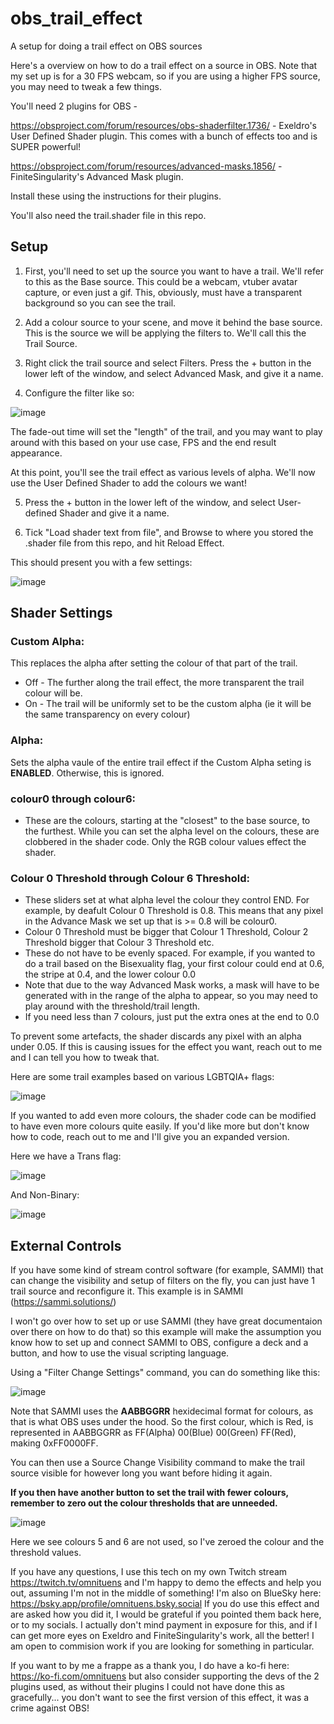 # obs_trail_effect
A setup for doing a trail effect on OBS sources

Here's a overview on how to do a trail effect on a source in OBS. Note that my set up is for a 30 FPS webcam, so if you are using a higher FPS source, you may need to tweak a few things.

You'll need 2 plugins for OBS -

https://obsproject.com/forum/resources/obs-shaderfilter.1736/ - Exeldro's User Defined Shader plugin. This comes with a bunch of effects too and is SUPER powerful!

https://obsproject.com/forum/resources/advanced-masks.1856/ - FiniteSingularity's Advanced Mask plugin.

Install these using the instructions for their plugins.

You'll also need the trail.shader file in this repo.

## Setup
1) First, you'll need to set up the source you want to have a trail. We'll refer to this as the Base source. This could be a webcam, vtuber avatar capture, or even just a gif. This, obviously, must have a transparent background so you can see the trail.

2) Add a colour source to your scene, and move it behind the base source. This is the source we will be applying the filters to. We'll call this the Trail Source.

3) Right click the trail source and select Filters. Press the + button in the lower left of the window, and select Advanced Mask, and give it a name.

4) Configure the filter like so:

![image](https://github.com/user-attachments/assets/2d7ca260-d334-4674-9eb3-6ad8872875c3)

The fade-out time will set the "length" of the trail, and you may want to play around with this based on your use case, FPS and the end result appearance.

At this point, you'll see the trail effect as various levels of alpha. We'll now use the User Defined Shader to add the colours we want!

5) Press the + button in the lower left of the window, and select User-defined Shader and give it a name.

6) Tick "Load shader text from file", and Browse to where you stored the .shader file from this repo, and hit Reload Effect.

This should present you with a few settings:

![image](https://github.com/user-attachments/assets/f5168ce4-3394-4e7b-a1b0-c882754a4758)

## Shader Settings
### Custom Alpha:
This replaces the alpha after setting the colour of that part of the trail.
* Off - The further along the trail effect, the more transparent the trail colour will be.
* On - The trail will be uniformly set to be the custom alpha (ie it will be the same transparency on every colour)

### Alpha:
Sets the alpha vaule of the entire trail effect if the Custom Alpha seting is **ENABLED**. Otherwise, this is ignored.

### colour0 through colour6:
* These are the colours, starting at the "closest" to the base source, to the furthest. While you can set the alpha level on the colours, these are clobbered in the shader code. Only the RGB colour values effect the shader.

### Colour 0 Threshold through Colour 6 Threshold:
* These sliders set at what alpha level the colour they control END. For example, by deafult Colour 0 Threshold is 0.8. This means that any pixel in the Advance Mask we set up that is >= 0.8 will be colour0.
* Colour 0 Threshold must be bigger that Colour 1 Threshold, Colour 2 Threshold bigger that Colour 3 Threshold etc.
* These do not have to be evenly spaced. For example, if you wanted to do a trail based on the Bisexuality flag, your first colour could end at 0.6, the stripe at 0.4, and the lower colour 0.0
* Note that due to the way Advanced Mask works, a mask will have to be generated with in the range of the alpha to appear, so you may need to play around with the threshold/trail length.
* If you need less than 7 colours, just put the extra ones at the end to 0.0

To prevent some artefacts, the shader discards any pixel with an alpha under 0.05. If this is causing issues for the effect you want, reach out to me and I can tell you how to tweak that.

Here are some trail examples based on various LGBTQIA+ flags:

![image](https://github.com/user-attachments/assets/03f43534-ad57-4f47-8211-f4505568a302)

If you wanted to add even more colours, the shader code can be modified to have even more colours quite easily. If you'd like more but don't know how to code, reach out to me and I'll give you an expanded version.

Here we have a Trans flag:

![image](https://github.com/user-attachments/assets/e30d7f46-b883-4c98-b61c-41cc68886966)

And Non-Binary:

![image](https://github.com/user-attachments/assets/19181e12-d7bb-4e49-8525-8caa2e91c91a)

## External Controls
If you have some kind of stream control software (for example, SAMMI) that can change the visibility and setup of filters on the fly, you can just have 1 trail source and reconfigure it. This example is in SAMMI (https://sammi.solutions/)

I won't go over how to set up or use SAMMI (they have great documentaion over there on how to do that) so this example will make the assumption you know how to set up and connect SAMMI to OBS, configure a deck and a button, and how to use the visual scripting language.

Using a "Filter Change Settings" command, you can do something like this: 

![image](https://github.com/user-attachments/assets/46de93ac-3397-4771-acbd-9c8431787700)

Note that SAMMI uses the **AABBGGRR** hexidecimal format for colours, as that is what OBS uses under the hood. So the first colour, which is Red, is represented in AABBGGRR as FF(Alpha) 00(Blue) 00(Green) FF(Red), making 0xFF0000FF.

You can then use a Source Change Visibility command to make the trail source visible for however long you want before hiding it again.

**If you then have another button to set the trail with fewer colours, remember to zero out the colour thresholds that are unneeded.**

![image](https://github.com/user-attachments/assets/c4ca5edb-f6d1-4f7b-8bf6-78062956db9c)

Here we see colours 5 and 6 are not used, so I've zeroed the colour and the threshold values.

If you have any questions, I use this tech on my own Twitch stream https://twitch.tv/omnituens and I'm happy to demo the effects and help you out, assuming I'm not in the middle of something! I'm also on BlueSky here: https://bsky.app/profile/omnituens.bsky.social
If you do use this effect and are asked how you did it, I would be grateful if you pointed them back here, or to my socials. I actually don't mind payment in exposure for this, and if I can get more eyes on Exeldro and FiniteSingularity's work, all the better! I am open to commision work if you are looking for something in particular.

If you want to by me a frappe as a thank you, I do have a ko-fi here: https://ko-fi.com/omnituens but also consider supporting the devs of the 2 plugins used, as without their plugins I could not have done this as gracefully... you don't want to see the first version of this effect, it was a crime against OBS!

